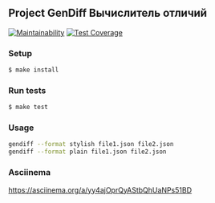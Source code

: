 ## Project GenDiff Вычислитель отличий

[![Maintainability](https://api.codeclimate.com/v1/badges/205fefca700acfdb0e9a/maintainability)](https://codeclimate.com/github/recurcive/frontend-project-lvl2/maintainability)
[![Test Coverage](https://api.codeclimate.com/v1/badges/205fefca700acfdb0e9a/test_coverage)](https://codeclimate.com/github/recurcive/frontend-project-lvl2/test_coverage)

### Setup

```sh
$ make install
```

### Run tests

```sh
$ make test
```

### Usage

```sh
gendiff --format stylish file1.json file2.json
gendiff --format plain file1.json file2.json
```

### Asciinema
https://asciinema.org/a/yy4ajOprQyAStbQhUaNPs51BD

